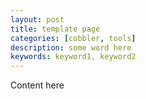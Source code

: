 ```yaml
---
layout: post
title: template page
categories: [cobbler, tools]
description: some word here
keywords: keyword1, keyword2
---
```


Content here
